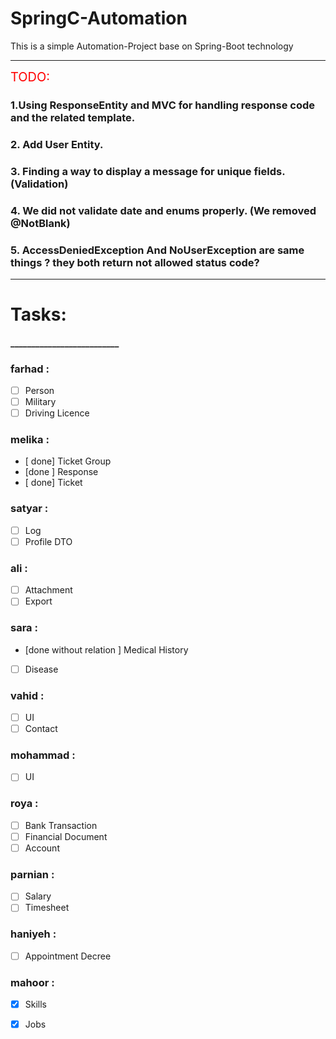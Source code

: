 # SpringC-Automation
This is a simple Automation-Project base on Spring-Boot technology


---------------------
<span style="color:red; font-size: 20px;" >
TODO:
</span>

### 1.Using ResponseEntity and MVC for handling response code and the related template.

### 2. Add User Entity.

### 3. Finding a way to display a message for unique fields. (Validation)

### 4. We did not validate date and enums properly. (We removed @NotBlank)

### 5. AccessDeniedException And NoUserException are same things ? they both return not allowed status code?





--------------------
# Tasks:
#### __________________________


### farhad :
- [ ] Person
- [ ] Military
- [ ] Driving Licence 
### melika :
- [ done] Ticket Group
- [done ] Response
- [ done] Ticket
### satyar :
- [ ] Log
- [ ] Profile DTO
### ali :
- [ ] Attachment
- [ ] Export 
### sara :
- [done without relation ] Medical History
- [ ] Disease 
### vahid :
- [ ] UI
- [ ] Contact
### mohammad :
- [ ] UI
### roya :
- [ ]  Bank Transaction
- [ ]  Financial Document
- [ ]  Account 
### parnian :
- [ ] Salary
- [ ] Timesheet
### haniyeh :
- [ ] Appointment Decree
### mahoor :
- [x] Skills
- [x] Jobs






